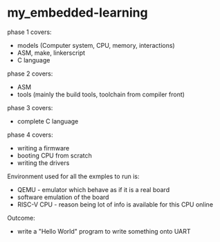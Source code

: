 # my_embedded-learning
phase 1 covers:
- models (Computer system, CPU, memory, interactions)
- ASM, make, linkerscript
- C language

phase 2 covers: 
- ASM
- tools (mainly the build tools, toolchain from compiler front)

phase 3 covers:
- complete C language

phase 4 covers:
- writing a firmware
- booting CPU from scratch
- writing the drivers

Environment used for all the exmples to run is:
- QEMU - emulator which behave as if it is a real board
- software emulation of the board
- RISC-V CPU -  reason being lot of info is available for this CPU online

Outcome:
- write a "Hello World" program to write something onto UART
